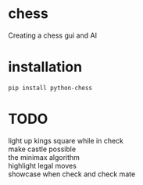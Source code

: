 # chess

Creating a chess gui and AI
# installation
```
pip install python-chess
```

# TODO
light up kings square while in check <br>
make castle possible<br>
the minimax algorithm<br>
highlight legal moves<br>
showcase when check and check mate<br>
